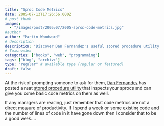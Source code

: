 ```yaml
---
title: "Sproc Code Metrics"
date: 2005-07-13T17:26:56.000Z
# post thumb
images:
  - "/images/post/2005/07/2005-sproc-code-metrics.jpg"
#author
author: "Martin Woodward"
# description
description: "Discover Dan Fernandez's useful stored procedure utility that provides insightful code metrics for your sprocs, but remember—less code."
# Taxonomies
categories: ["books", "web", "programming"]
tags: ["blog", "archive"]
type: "regular" # available type (regular or featured)
draft: false
---
```

At the risk of prompting someone to ask for them, [Dan Fernandez](http://blogs.msdn.com/danielfe/) has posted a neat [stored procedure utility](http://blogs.msdn.com/danielfe/archive/2005/07/10/437312.aspx) that inspects your sprocs and can give you come basic code metrics on them as well.

If any managers are reading, just remember that code metrics are not a direct measure of productivity.  If I spend a week on some existing code and the number of lines of code in it have gone down then I consider that to be a good week....